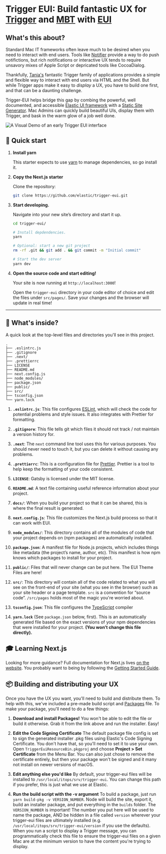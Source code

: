 # Trigger EUI: Build fantastic UX for [Trigger](https://github.com/taniacomputer/Trigger) and [MBT](https://github.com/taniacomputer/MenuBarTrigger) with [EUI](https://github.com/elastic/eui)

## What's this about?

Standard Mac IT frameworks often leave much to be desired when you need to interact with end users. Tools like [Notifier](https://github.com/dataJAR/Notifier) provide a way to do push notifictions, but rich notifications or interactive UX tends to require unsavory mixes of Apple Script or depricated tools like CocoaDialog.

Thankfully, [Tania's](https://github.com/taniacomputer) fantastic Trigger family of applications provides a simple and flexible way to interact with end users via HTML and the Shell. But while Trigger apps make it easy to _display_ a UX, you have to build one first, and that can be a daunting challenge.

Trigger-EUI helps bridge this gap by combing the powerful, well documented, and accessible [Elastic UI framework](https://eui.elastic.co/#/) with a [Static Site Generator](https://github.com/vercel/next.js). Mac Admins can quickly build beautiful UIs, display them with Trigger, and bask in the warm glow of a job well done.

![A Visual Demo of an early Trigger EUI interface](trigger-eui-demo.gif)

## 🚀 Quick start

1.  **Install yarn**

    This starter expects to use [yarn](https://yarnpkg.com/) to manage
    dependencies, so go install it.

1.  **Copy the Next.js starter**

    Clone the repository:

    ```sh
    git clone https://github.com/elastic/trigger-eui.git
    ```

1.  **Start developing.**

    Navigate into your new site’s directory and start it up.

    ```sh
    cd trigger-eui/

    # Install depdendencies.
    yarn

    # Optional: start a new git project
    rm -rf .git && git add . && git commit -m "Initial commit"

    # Start the dev server
    yarn dev
    ```

1.  **Open the source code and start editing!**

    Your site is now running at `http://localhost:3000`!

    Open the `trigger-eui` directory in your code editor of choice and edit the files under `src/pages/`. Save your changes and the browser will update in real time!


---

## 🧐 What's inside?

A quick look at the top-level files and directories you'll see in this project.

    .
    ├── .eslintrc.js
    ├── .gitignore
    ├── .next/
    ├── .prettierrc
    ├── LICENSE
    ├── README.md
    ├── next.config.js
    ├── node_modules/
    ├── package.json
    ├── public/
    ├── src/
    ├── tsconfig.json
    └── yarn.lock

1.  **`.eslintrc.js`**: This file configures [ESLint](https://eslint.org/), which will check the code for potential problems and style issues. It also integrates with Prettier for formatting.

2.  **`.gitignore`**: This file tells git which files it should not track / not maintain a version history for.

3.  **`.next`**: The `next` command line tool uses this for various purposes. You should never need to touch it, but you can delete it without causing any problems.

4.  **`.prettierrc`**: This is a configuration file for [Prettier](https://prettier.io/). Prettier is a tool to help keep the formatting of your code consistent.

5.  **`LICENSE`**: Gatsby is licensed under the MIT license.

6.  **`README.md`**: A text file containing useful reference information about your project.

7.  **`docs/`**: When you build your project so that it can be shared, this is where the final result is generated.

8.  **`next.config.js`**: This file customizes the Next.js build process so that it can work with EUI.

9.  **`node_modules/`**: This directory contains all of the modules of code that your project depends on (npm packages) are automatically installed.

10. **`package.json`**: A manifest file for Node.js projects, which includes things like metadata (the project’s name, author, etc). This manifest is how npm knows which packages to install for your project.

11. **`public/`**: Files that will never change can be put here. The EUI Theme Files are here!

12. **`src/`**: This directory will contain all of the code related to what you will see on the front-end of your site (what you see in the browser) such as your site header or a page template. `src` is a convention for “source code”. `/src/pages` holds most of the magic you're worried about.

13. **`tsconfig.json`**: This file configures the [TypeScript](https://www.typescriptlang.org/) compiler

14. **`yarn.lock`** (See `package.json` below, first). This is an automatically generated file based on the exact versions of your npm dependencies that were installed for your project. **(You won’t change this file directly).**

## 🎓 Learning Next.js

Looking for more guidance? Full documentation for Next.js lives [on the website](https://nextjs.org/). You probably want to being by following the [Getting Started Guide](https://nextjs.org/learn/basics/getting-started).

## 📦 Building and distributing your UX

Once you have the UX you want, you'll need to build and distribute them. To help with this, we've included a pre-made build script and [Packages](http://s.sudre.free.fr/Software/Packages/about.html) file. To make your package, you'll need to do a few things:

1. **Download and install Packages!** 
You won't be able to edit the file or build it otherwise. Grab it from the link above and run the installer. Easy!

2. **Edit the Code Signing Certificate**
The default package file config is set to sign the generated installer .pkg files using Elastic's Code Signing Certificate. You don't have that, so you'll need to set it to use your own. Open `TriggerEuiResourceBin.pkgproj` and choose **Project > Set Certificate** from the Menu Bar. You can also just chose to remove the certificate entirely, but then your package won't be signed and it many not install on newer versions of macOS.

3. **Edit anything else you'd like**
By default, your trigger-eui files will be installed to `/usr/local/itops/srv/trigger-eui`. You can change this path if you prefer, this is just what we use at Elastic.

4. **Run the build script with the -v argument**
To build a package, just run `yarn build-pkg -v VERSION_NUMBER`. Node will build the site, export it, build an installer package, and put everything in the `builds` folder.
The `VERSION_NUMBER` is important! The number you put here will be used to name the package, AND be hidden in a file called `version` wherever your trigger-eui files are ultimately installed (e.g. `/usr/local/itops/srv/trigger-eui/version` if you use the defaults). When you run a script to display a Trigger message, you can programmatically check this file to ensure the trigger-eui files on a given Mac are at the minimum version to have the content you're trying to display.